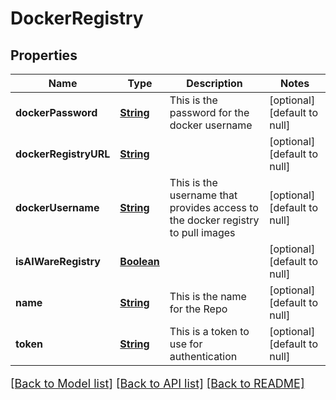 # DockerRegistry
## Properties

Name | Type | Description | Notes
------------ | ------------- | ------------- | -------------
**dockerPassword** | [**String**](string.md) | This is the password for the docker username | [optional] [default to null]
**dockerRegistryURL** | [**String**](string.md) |  | [optional] [default to null]
**dockerUsername** | [**String**](string.md) | This is the username that provides access to the docker registry to pull images | [optional] [default to null]
**isAIWareRegistry** | [**Boolean**](boolean.md) |  | [optional] [default to null]
**name** | [**String**](string.md) | This is the name for the Repo | [optional] [default to null]
**token** | [**String**](string.md) | This is a token to use for authentication | [optional] [default to null]

[[Back to Model list]](../README.md#documentation-for-models) [[Back to API list]](../README.md#documentation-for-api-endpoints) [[Back to README]](../README.md)

<style>
     p, ul, ol, li { font-size: 18px !important;}
</style>


